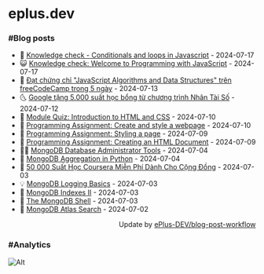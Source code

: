 # eplus.dev

### #Blog posts

<!-- BLOG-POST-LIST:START -->
 - 🧰 [Knowledge check - Conditionals and loops in Javascript](https://eplus.dev/knowledge-check-conditionals-and-loops-in-javascript) - 2024-07-17
 - 😺 [Knowledge check: Welcome to Programming with JavaScript](https://eplus.dev/knowledge-check-welcome-to-programming-with-javascript) - 2024-07-17
 - 🗽 [Đạt chứng chỉ &quot;JavaScript Algorithms and Data Structures&quot; trên freeCodeCamp trong 5 ngày](https://eplus.dev/dat-chung-chi-javascript-algorithms-and-data-structures-tren-freecodecamp-trong-5-ngay) - 2024-07-13
 - 🌜 [Google tặng 5.000 suất học bổng từ chương trình Nhân Tài Số](https://eplus.dev/google-tang-5000-suat-hoc-bong-tu-chuong-trinh-nhan-tai-so) - 2024-07-12
 - 📝 [Module Quiz: Introduction to HTML and CSS](https://eplus.dev/module-quiz-introduction-to-html-and-css) - 2024-07-10
 - 🚀 [Programming Assignment: Create and style a webpage](https://eplus.dev/programming-assignment-create-and-style-a-webpage) - 2024-07-10
 - 💼 [Programming Assignment: Styling a page](https://eplus.dev/programming-assignment-styling-a-page) - 2024-07-09
 - 🦣 [Programming Assignment: Creating an HTML Document](https://eplus.dev/programming-assignment-creating-an-html-document) - 2024-07-09
 - 👨‍🏫 [MongoDB Database Administrator Tools](https://eplus.dev/mongodb-database-administrator-tools) - 2024-07-04
 - 🔭 [MongoDB Aggregation in Python](https://eplus.dev/mongodb-aggregation-in-python) - 2024-07-04
 - 🤡 [50 000 Suất Học Coursera Miễn Phí Dành Cho Cộng Đồng](https://eplus.dev/50-000-suat-hoc-coursera-mien-phi-danh-cho-cong-dong) - 2024-07-03
 - 💡 [MongoDB Logging Basics](https://eplus.dev/mongodb-logging-basics) - 2024-07-03
 - 🦣 [MongoDB Indexes II](https://eplus.dev/mongodb-indexes-ii) - 2024-07-03
 - 💪 [The MongoDB Shell](https://eplus.dev/the-mongodb-shell) - 2024-07-03
 - 🤡 [MongoDB Atlas Search](https://eplus.dev/mongodb-atlas-search) - 2024-07-02<!-- BLOG-POST-LIST:END -->

<div align="right">
  Update by <a target="_blank"
    href="https://github.com/ePlus-DEV/blog-post-workflow">ePlus-DEV/blog-post-workflow</a>
</div>

### #Analytics
![Alt](https://repobeats.axiom.co/api/embed/9990f7cddfbad8d834990b10ccad05f81ac1096f.svg "Repobeats analytics image")

